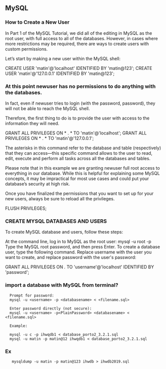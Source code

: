 ## MySQL  
### How to Create a New User
In Part 1 of the MySQL Tutorial, we did all of the editing in MySQL as the root user, with full access to all of the databases. However, in cases where more restrictions may be required, there are ways to create users with custom permissions.

Let’s start by making a new user within the MySQL shell:

CREATE USER 'matin'@'localhost' IDENTIFIED BY 'matin@123';
CREATE USER 'matin'@'127.0.0.1' IDENTIFIED BY 'matin@123';

### At this point newuser has no permissions to do anything with the databases.

In fact, even if newuser tries to login (with the password, password), they will not be able to reach the MySQL shell.

Therefore, the first thing to do is to provide the user with access to the information they will need.

GRANT ALL PRIVILEGES ON * . * TO 'matin'@'localhost';
GRANT ALL PRIVILEGES ON * . * TO 'matin'@'127.0.0.1';


The asterisks in this command refer to the database and table (respectively) that they can access—this specific command allows to the user to read, edit, execute and perform all tasks across all the databases and tables.

Please note that in this example we are granting newuser full root access to everything in our database. While this is helpful for explaining some MySQL concepts, it may be impractical for most use cases and could put your database’s security at high risk.

Once you have finalized the permissions that you want to set up for your new users, always be sure to reload all the privileges.

FLUSH PRIVILEGES;



### CREATE MYSQL DATABASES AND USERS
To create MySQL database and users, follow these steps:

At the command line, log in to MySQL as the root user:
mysql -u root -p
Type the MySQL root password, and then press Enter.
To create a database user, type the following command. Replace username with the user you want to create, and replace password with the user's password:

GRANT ALL PRIVILEGES ON *.* TO 'username'@'localhost' IDENTIFIED BY 'password';



### import a database with MySQL from terminal?

 
  ``` 
    Prompt for password:
    mysql -u <username> -p <databasename> < <filename.sql>

    Enter password directly (not secure):
    mysql -u <username> -p<PlainPassword> <databasename> < <filename.sql>

    Example:

    mysql -u c -p ihwqdb1 < database_porto2_3.2.1.sql
    mysql -u matin -p matin@12 ihwqdb1 < database_porto2_3.2.1.sql
  ```
  
  
  
  
### Ex
```
   mysqldump -u matin -p matin@123 ihwdb > ihwdb2019.sql
```
